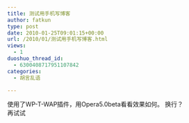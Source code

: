 ```yaml
---
title: 测试用手机写博客
author: fatkun
type: post
date: 2010-01-25T09:01:15+00:00
url: /2010/01/测试用手机写博客.html
views:
  - 1
duoshuo_thread_id:
  - 6300408717951107842
categories:
  - 胡言乱语

---
```

使用了WP-T-WAP插件，用Opera5.0beta看看效果如何。
换行？  
再试试